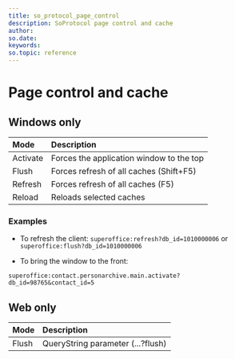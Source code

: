 ```yaml
---
title: so_protocol_page_control
description: SoProtocol page control and cache
author:
so.date:
keywords:
so.topic: reference
---
```


# Page control and cache

## Windows only

| Mode     | Description                              |
|:---------|:-----------------------------------------|
| Activate | Forces the application window to the top |
| Flush    | Forces refresh of all caches (Shift+F5)  |
| Refresh  | Forces refresh of all caches (F5)        |
| Reload   | Reloads selected caches                  |

### Examples

* To refresh the client: `superoffice:refresh?db_id=1010000006` or `superoffice:flush?db_id=1010000006`

* To bring the window to the front:

`superoffice:contact.personarchive.main.activate?db_id=98765&contact_id=5`

## Web only

| Mode     | Description                              |
|:---------|:-----------------------------------------|
| Flush    | QueryString parameter (...?flush)        |

<!-- Referenced links -->
